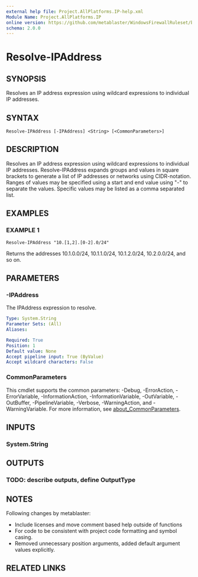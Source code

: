 ```yaml
---
external help file: Project.AllPlatforms.IP-help.xml
Module Name: Project.AllPlatforms.IP
online version: https://github.com/metablaster/WindowsFirewallRuleset/blob/master/Modules/Project.AllPlatforms.IP/Help/en-US/Resolve-IPAddress.md
schema: 2.0.0
---
```


# Resolve-IPAddress

## SYNOPSIS

Resolves an IP address expression using wildcard expressions to individual IP addresses.

## SYNTAX

```none
Resolve-IPAddress [-IPAddress] <String> [<CommonParameters>]
```

## DESCRIPTION

Resolves an IP address expression using wildcard expressions to individual IP addresses.
Resolve-IPAddress expands groups and values in square brackets to generate a list of IP addresses or networks using CIDR-notation.
Ranges of values may be specified using a start and end value using "-" to separate the values.
Specific values may be listed as a comma separated list.

## EXAMPLES

### EXAMPLE 1

```none
Resolve-IPAddress "10.[1,2].[0-2].0/24"
```

Returns the addresses 10.1.0.0/24, 10.1.1.0/24, 10.1.2.0/24, 10.2.0.0/24, and so on.

## PARAMETERS

### -IPAddress

The IPAddress expression to resolve.

```yaml
Type: System.String
Parameter Sets: (All)
Aliases:

Required: True
Position: 1
Default value: None
Accept pipeline input: True (ByValue)
Accept wildcard characters: False
```

### CommonParameters

This cmdlet supports the common parameters: -Debug, -ErrorAction, -ErrorVariable, -InformationAction, -InformationVariable, -OutVariable, -OutBuffer, -PipelineVariable, -Verbose, -WarningAction, and -WarningVariable. For more information, see [about_CommonParameters](http://go.microsoft.com/fwlink/?LinkID=113216).

## INPUTS

### System.String

## OUTPUTS

### TODO: describe outputs, define OutputType

## NOTES

Following changes by metablaster:
- Include licenses and move comment based help outside of functions
- For code to be consistent with project code formatting and symbol casing.
- Removed unnecessary position arguments, added default argument values explicitly.

## RELATED LINKS
